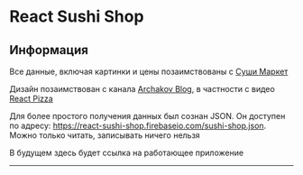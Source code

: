 # React Sushi Shop

## Информация

Все данные, включая картинки и цены позаимствованы с [Суши Маркет](https://zheleznogorsk.sushi-market.com/)

Дизайн позаимствован с канала [Archakov Blog](https://www.youtube.com/c/ArchakovBlog/videos
), в частности с видео [React Pizza](https://www.youtube.com/watch?v=bziVFvq8cLQ&list=PL0FGkDGJQjJFMRmP7wZ771m1Nx-m2_qXq&index=2&t=0s)

Для более простого получения данных был сознан JSON. Он доступен по адресу: https://react-sushi-shop.firebaseio.com/sushi-shop.json. Можно только читать, записывать ничего нельзя

В будущем здесь будет ссылка на работающее приложение

---



